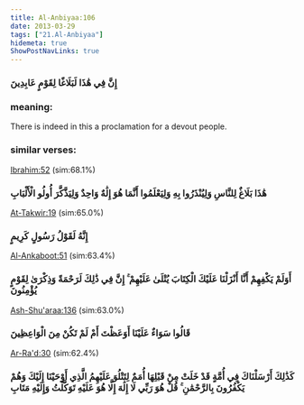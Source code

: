 ```yaml
---
title: Al-Anbiyaa:106
date: 2013-03-29
tags: ["21.Al-Anbiyaa"]
hidemeta: true 
ShowPostNavLinks: true 
---
```

### إِنَّ فِي هَٰذَا لَبَلَاغًا لِقَوْمٍ عَابِدِينَ
### meaning: 
There is indeed in this a proclamation for a devout people.
### similar verses: 

[Ibrahim:52](/14/52) (sim:68.1%)

### هَٰذَا بَلَاغٌ لِلنَّاسِ وَلِيُنْذَرُوا بِهِ وَلِيَعْلَمُوا أَنَّمَا هُوَ إِلَٰهٌ وَاحِدٌ وَلِيَذَّكَّرَ أُولُو الْأَلْبَابِ

[At-Takwir:19](/81/19) (sim:65.0%)

### إِنَّهُ لَقَوْلُ رَسُولٍ كَرِيمٍ

[Al-Ankaboot:51](/29/51) (sim:63.4%)

### أَوَلَمْ يَكْفِهِمْ أَنَّا أَنْزَلْنَا عَلَيْكَ الْكِتَابَ يُتْلَىٰ عَلَيْهِمْ ۚ إِنَّ فِي ذَٰلِكَ لَرَحْمَةً وَذِكْرَىٰ لِقَوْمٍ يُؤْمِنُونَ

[Ash-Shu'araa:136](/26/136) (sim:63.0%)

### قَالُوا سَوَاءٌ عَلَيْنَا أَوَعَظْتَ أَمْ لَمْ تَكُنْ مِنَ الْوَاعِظِينَ

[Ar-Ra'd:30](/13/30) (sim:62.4%)

### كَذَٰلِكَ أَرْسَلْنَاكَ فِي أُمَّةٍ قَدْ خَلَتْ مِنْ قَبْلِهَا أُمَمٌ لِتَتْلُوَ عَلَيْهِمُ الَّذِي أَوْحَيْنَا إِلَيْكَ وَهُمْ يَكْفُرُونَ بِالرَّحْمَٰنِ ۚ قُلْ هُوَ رَبِّي لَا إِلَٰهَ إِلَّا هُوَ عَلَيْهِ تَوَكَّلْتُ وَإِلَيْهِ مَتَابِ
